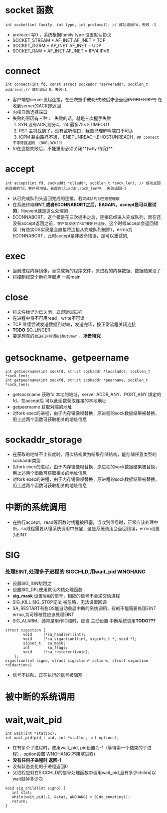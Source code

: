 socket 函数
===========
```
int socket(int family, int type, int protocol); // 成功返回fd，失败 -1
```
* protocol 写0 ，系统根据family type 设置默认协议
* SOCKET_STREAM * AF_INET AF_INET = TCP
* SOCKET_DGRM *  AF_INET AF_INET = UDP
* SOCKET_RAW *  AF_INET AF_INET = IPV4,IPV6

connect
=======
```
int connect(int fd, const struct sockaddr *serveraddr, socklen_t addrlen);// 成功返回 0，失败-1
```
* 客户端想server发起连接，~~在三次握手成功/失败后才会返回(NOBLOCK??)~~ 在收到server的ACK即返回
* 内核自动选择端口
* 失败的原因有三种：
  失败的话，就是三次握手失败  
  1. SYN 没有ACK,则分4，24 最多75s ETIMEOUT  
  2. RST 主机找到了，没有监听端口，我自己理解叫端口不可达  
  3. ICPM 路由路径不通， ENETUNREACH,EHOSTUNREACH , `OR connect不等待就返回 （NOBLOCK??）`  
* fd在连接失败后，不能重用必须关闭**(why 待究)**

accept
======
```
int accept(int fd, sockaddt *cliaddr, socklen_t *sock_len); // 成功返回新连接的fd，客户号地址，长度在cliaddr,sock_len中， 失败返回-1
```
* 从已完成队列头返回完成的连接，若`完成队列为空进程睡眠`
* 在系统终端**EINT,或者ECONNABORT之后，EAGAIN，accept是可以重试的**，libevent就是这么处理的
* ECONNABORT，这个错是在三次握手之后，连接已经进入完成队列，而在还没有accept返回之前，`客户端发送了RST要断开连接`，这个时候accept会返回错误（有些实OS实现是会直接将连接从完成队列删除），errno为ECONNABORT，此时accept是非致命错误，是可以重试的,

exec
====
* 当前进程内存镜像，替换成新的程序文件，原进程的内存数据、数据结果没了
* 将控制权交个新程序起点 一般main


close
=====
* 将文件标记为已关闭，立即返回进程
* 在进程中将不可用read，write不可读
* TCP 继续尝试发送数据到对端，发送完毕，按正常流程关闭连接
* **TODO** SO_LINGER
* 要是想真的`发送FIN可调用shutDown` ，**场景待究**

getsockname、getpeername
========================
```
int getsockname(int sockfd, struct sockaddr *localaddr, socklen_t *sock_len);
int getpeername(int sockfd, struct scokaddr *peername, socklen_t *sock_len);
```
* getsockname 获取fd 本地的地址，server ADDR_ANY、PORT_ANY 绑定的fd，在accept后 可以此函数获取连接的本地地址
* getpeername 获取对端的地址
* 对fork exec的进程，由于内存镜像呗替换，原进程的sock数据结果被替换，用上述两个函数可获取相关的地址信息


sockaddr_storage
================
* 在获取的地址不止长度时，用次结构做为结果存储结构，能存储任意类型的sockaddr类型
* 对fork exec的进程，由于内存镜像呗替换，原进程的sock数据结果被替换，用上述两个函数可获取相关的地址信息
* 对fork exec的进程，由于内存镜像呗替换，原进程的sock数据结果被替换，用上述两个函数可获取相关的地址信息

中断的系统调用
=============
* 在执行accept，read等函数时线程被阻塞，当收到信号时，正常应该处理中断，so线程需要从慢系统调用中苏醒，这是系统调用会返回错误，errno设置为EINT

SIG
===
### 处理EINT,处理多子进程的 SIGCHLD,用wait_pid WNOHANG
* 设置SIG_IGN胡烈之
* 设置SIG_DFL使用默认内核处理函数
* **sig_mask** 设置`阻塞`的信号，相应的信号不会递交给进程
* SIG_KILL SIG_STOP无法 被忽略，无法设置回调
* SA_RESTART有些OS能自动重启中断的系统调用，有的不能需要处理EINT errno,为可移植性应该处理EINT
* SIG_ALARM，通常是用作IO超时，应当 主动设置 中断系统调用**TODO???**

```
struct sigaction {
        void     (*sa_handler)(int);
        void     (*sa_sigaction)(int, siginfo_t *, void *);
        sigset_t   sa_mask;
        int        sa_flags;
        void     (*sa_restorer)(void);
    };
sigaction(int signo, struct sigaction* actions, struct sigaction *oldactions)
```
 * 信号不排队，正在执行的信号被阻塞
 
 被中断的系统调用
 ===============
 
 wait,wait_pid
 =============
 ```
 int wait(int *statloc);
 int wait_pid(pid_t pid, int *statloc, int options);
 ```
 * 在有多个子进程时，使用wait_pid, pid设置为-1（等待第一个结束的子进程），option设置 WNOHANG(不阻塞进程)
 * **没有任何子进程时 返回-1**
 * 没有状态变化的子进程返回0
 * 父进程应对在SIGCHLD的信号处理函数中调用wait_pid,且有多少child可以wait就掉多少次
 ```
 void sig_child(int signo) {
    int stat;
    while(wait_pid(-1, &stat, WNOHANG) > 0)do_someting();
    return;
 }
 ```
 
